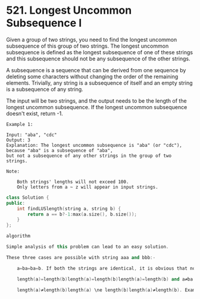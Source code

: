 # 521. Longest Uncommon Subsequence I 
 Given a group of two strings, you need to find the longest uncommon subsequence of this group of two strings. The longest uncommon subsequence is defined as the longest subsequence of one of these strings and this subsequence should not be any subsequence of the other strings.

A subsequence is a sequence that can be derived from one sequence by deleting some characters without changing the order of the remaining elements. Trivially, any string is a subsequence of itself and an empty string is a subsequence of any string.

The input will be two strings, and the output needs to be the length of the longest uncommon subsequence. If the longest uncommon subsequence doesn't exist, return -1.
```
Example 1:

Input: "aba", "cdc"
Output: 3
Explanation: The longest uncommon subsequence is "aba" (or "cdc"), 
because "aba" is a subsequence of "aba", 
but not a subsequence of any other strings in the group of two strings. 

Note:

    Both strings' lengths will not exceed 100.
    Only letters from a ~ z will appear in input strings.
```
```c++
class Solution {
public:
    int findLUSlength(string a, string b) {
        return a == b?-1:max(a.size(), b.size());
    }
};

algorithm

Simple analysis of this problem can lead to an easy solution.

These three cases are possible with string aaa and bbb:-

    a=ba=ba=b. If both the strings are identical, it is obvious that no subsequence will be uncommon. Hence, return -1.

    length(a)=length(b)length(a)=length(b)length(a)=length(b) and a≠ba \ne ba≠b. Example: abcabcabc and abdabdabd. In this case we can consider any string i.e. abcabcabc or abdabdabd as a required subsequence, as out of these two strings one string will never be a subsequence of other string. Hence, return length(a)length(a)length(a) or length(b)length(b)length(b).

    length(a)≠length(b)length(a) \ne length(b)length(a)≠length(b). Example abcdabcdabcd and abcabcabc. In this case we can consider bigger string as a required subsequence because bigger string can't be a subsequence of smaller string. Hence, return max(length(a),length(b))max(length(a),length(b))max(length(a),length(b)).

```